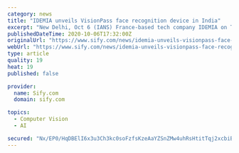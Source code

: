 ```yaml
---
category: news
title: "IDEMIA unveils VisionPass face recognition device in India"
excerpt: "New Delhi, Oct 6 (IANS) France-based tech company IDEMIA on Tuesday announced to launch its advanced contact-less facial recognition access control device titled VisionPass for the India market."
publishedDateTime: 2020-10-06T17:32:00Z
originalUrl: "https://www.sify.com/news/idemia-unveils-visionpass-face-recognition-device-in-india-news-education-ukgnPBbifbehe.html"
webUrl: "https://www.sify.com/news/idemia-unveils-visionpass-face-recognition-device-in-india-news-education-ukgnPBbifbehe.html"
type: article
quality: 19
heat: 19
published: false

provider:
  name: Sify.com
  domain: sify.com

topics:
  - Computer Vision
  - AI

secured: "Nx/EP0/HqDBElI6x3u3Ch3kc0soFzfsKzeAaYZSnZMw4uhRsHtitTqj2xcbiBxvn2hBhsd3d9FnAtxitdxcvF51TjCg49mqcXsn42r8M5VF4GC89uXFuHco1TczbNRKSmiyGmHJ/JOuzlwslHeJvtyj2H6Vt0LbXYaRIHlnDpuzIFguHBhVpMI5OJ7ORAHdAmXD+NQXqKyfam/Dt/GldxAwPWCGuziJf9PMqXFEAYBo1grYuSxnqOKaFheIu+rppRyG5CSqZh9CaVMsoyfrLQVt56XDEYO801DL+Qs3sD9cYFR1/Hi/ns+azFQoKpRI+iFJ4wg1ZLzTvMKlOjD1eJc4B2BUEuDk+829ugEzIk5k=;DjDAfHm8nh2tbPFJdMQuEg=="
---
```


